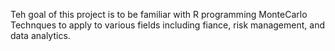 Teh goal of this project is to be familiar with R programming MonteCarlo Technques to apply to various fields including fiance, risk management, and data analytics.

